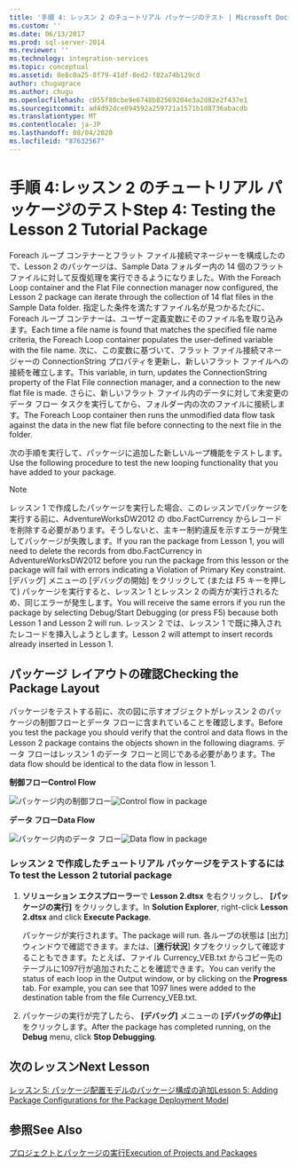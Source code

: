 ```yaml
---
title: '手順 4: レッスン 2 のチュートリアル パッケージのテスト | Microsoft Docs'
ms.custom: ''
ms.date: 06/13/2017
ms.prod: sql-server-2014
ms.reviewer: ''
ms.technology: integration-services
ms.topic: conceptual
ms.assetid: 0e8c0a25-8f79-41df-8ed2-f82a74b129cd
author: chugugrace
ms.author: chugu
ms.openlocfilehash: c055f80cbe9e6748b82569204e3a2d82e2f437e1
ms.sourcegitcommit: ad4d92dce894592a259721a1571b1d8736abacdb
ms.translationtype: MT
ms.contentlocale: ja-JP
ms.lasthandoff: 08/04/2020
ms.locfileid: "87632567"
---
```

# <a name="step-4-testing-the-lesson-2-tutorial-package"></a><span data-ttu-id="c561a-102">手順 4:レッスン 2 のチュートリアル パッケージのテスト</span><span class="sxs-lookup"><span data-stu-id="c561a-102">Step 4: Testing the Lesson 2 Tutorial Package</span></span>
  <span data-ttu-id="c561a-103">Foreach ループ コンテナーとフラット ファイル接続マネージャーを構成したので、Lesson 2 のパッケージは、Sample Data フォルダー内の 14 個のフラット ファイルに対して反復処理を実行できるようになりました。</span><span class="sxs-lookup"><span data-stu-id="c561a-103">With the Foreach Loop container and the Flat File connection manager now configured, the Lesson 2 package can iterate through the collection of 14 flat files in the Sample Data folder.</span></span> <span data-ttu-id="c561a-104">指定した条件を満たすファイル名が見つかるたびに、Foreach ループ コンテナーは、ユーザー定義変数にそのファイル名を取り込みます。</span><span class="sxs-lookup"><span data-stu-id="c561a-104">Each time a file name is found that matches the specified file name criteria, the Foreach Loop container populates the user-defined variable with the file name.</span></span> <span data-ttu-id="c561a-105">次に、この変数に基づいて、フラット ファイル接続マネージャーの ConnectionString プロパティを更新し、新しいフラット ファイルへの接続を確立します。</span><span class="sxs-lookup"><span data-stu-id="c561a-105">This variable, in turn, updates the ConnectionString property of the Flat File connection manager, and a connection to the new flat file is made.</span></span> <span data-ttu-id="c561a-106">さらに、新しいフラット ファイル内のデータに対して未変更のデータ フロー タスクを実行してから、フォルダー内の次のファイルに接続します。</span><span class="sxs-lookup"><span data-stu-id="c561a-106">The Foreach Loop container then runs the unmodified data flow task against the data in the new flat file before connecting to the next file in the folder.</span></span>  
  
 <span data-ttu-id="c561a-107">次の手順を実行して、パッケージに追加した新しいループ機能をテストします。</span><span class="sxs-lookup"><span data-stu-id="c561a-107">Use the following procedure to test the new looping functionality that you have added to your package.</span></span>  
  
> [!NOTE]  
>  <span data-ttu-id="c561a-108">レッスン 1 で作成したパッケージを実行した場合、このレッスンでパッケージを実行する前に、AdventureWorksDW2012 の dbo.FactCurrency からレコードを削除する必要があります。そうしないと、主キー制約違反を示すエラーが発生してパッケージが失敗します。</span><span class="sxs-lookup"><span data-stu-id="c561a-108">If you ran the package from Lesson 1, you will need to delete the records from dbo.FactCurrency in AdventureWorksDW2012 before you run the package from this lesson or the package will fail with errors indicating a Violation of Primary Key constraint.</span></span> <span data-ttu-id="c561a-109">[デバッグ] メニューの [デバッグの開始] をクリックして (または F5 キーを押して) パッケージを実行すると、レッスン 1 とレッスン 2 の両方が実行されるため、同じエラーが発生します。</span><span class="sxs-lookup"><span data-stu-id="c561a-109">You will receive the same errors if you run the package by selecting Debug/Start Debugging (or press F5) because both Lesson 1 and Lesson 2 will run.</span></span> <span data-ttu-id="c561a-110">レッスン 2 では、レッスン 1 で既に挿入されたレコードを挿入しようとします。</span><span class="sxs-lookup"><span data-stu-id="c561a-110">Lesson 2 will attempt to insert records already inserted in Lesson 1.</span></span>  
  
## <a name="checking-the-package-layout"></a><span data-ttu-id="c561a-111">パッケージ レイアウトの確認</span><span class="sxs-lookup"><span data-stu-id="c561a-111">Checking the Package Layout</span></span>  
 <span data-ttu-id="c561a-112">パッケージをテストする前に、次の図に示すオブジェクトがレッスン 2 のパッケージの制御フローとデータ フローに含まれていることを確認します。</span><span class="sxs-lookup"><span data-stu-id="c561a-112">Before you test the package you should verify that the control and data flows in the Lesson 2 package contains the objects shown in the following diagrams.</span></span> <span data-ttu-id="c561a-113">データ フローはレッスン 1 のデータ フローと同じである必要があります。</span><span class="sxs-lookup"><span data-stu-id="c561a-113">The data flow should be identical to the data flow in lesson 1.</span></span>  
  
 <span data-ttu-id="c561a-114">**制御フロー**</span><span class="sxs-lookup"><span data-stu-id="c561a-114">**Control Flow**</span></span>  
  
 <span data-ttu-id="c561a-115">![パッケージ内の制御フロー](../../2014/tutorials/media/task4lesson2control.gif "パッケージ内の制御フロー")</span><span class="sxs-lookup"><span data-stu-id="c561a-115">![Control flow in package](../../2014/tutorials/media/task4lesson2control.gif "Control flow in package")</span></span>  
  
 <span data-ttu-id="c561a-116">**データ フロー**</span><span class="sxs-lookup"><span data-stu-id="c561a-116">**Data Flow**</span></span>  
  
 <span data-ttu-id="c561a-117">![パッケージ内のデータ フロー](../../2014/tutorials/media/task9lesson1data.gif "パッケージ内のデータ フロー")</span><span class="sxs-lookup"><span data-stu-id="c561a-117">![Data flow in package](../../2014/tutorials/media/task9lesson1data.gif "Data flow in package")</span></span>  
  
### <a name="to-test-the-lesson-2-tutorial-package"></a><span data-ttu-id="c561a-118">レッスン 2 で作成したチュートリアル パッケージをテストするには</span><span class="sxs-lookup"><span data-stu-id="c561a-118">To test the Lesson 2 tutorial package</span></span>  
  
1.  <span data-ttu-id="c561a-119">**ソリューション エクスプローラー**で **Lesson 2.dtsx** を右クリックし、 **[パッケージの実行]** をクリックします。</span><span class="sxs-lookup"><span data-stu-id="c561a-119">In **Solution Explorer**, right-click **Lesson 2.dtsx** and click **Execute Package**.</span></span>  
  
     <span data-ttu-id="c561a-120">パッケージが実行されます。</span><span class="sxs-lookup"><span data-stu-id="c561a-120">The package will run.</span></span> <span data-ttu-id="c561a-121">各ループの状態は [出力] ウィンドウで確認できます。または、[**進行状況**] タブをクリックして確認することもできます。たとえば、ファイル Currency_VEB.txt からコピー先のテーブルに1097行が追加されたことを確認できます。</span><span class="sxs-lookup"><span data-stu-id="c561a-121">You can verify the status of each loop in the Output window, or by clicking on the **Progress** tab. For example, you can see that 1097 lines were added to the destination table from the file Currency_VEB.txt.</span></span>  
  
2.  <span data-ttu-id="c561a-122">パッケージの実行が完了したら、 **[デバッグ]** メニューの **[デバッグの停止]** をクリックします。</span><span class="sxs-lookup"><span data-stu-id="c561a-122">After the package has completed running, on the **Debug** menu, click **Stop Debugging**.</span></span>  
  
## <a name="next-lesson"></a><span data-ttu-id="c561a-123">次のレッスン</span><span class="sxs-lookup"><span data-stu-id="c561a-123">Next Lesson</span></span>  
 [<span data-ttu-id="c561a-124">レッスン 5: パッケージ配置モデルのパッケージ構成の追加</span><span class="sxs-lookup"><span data-stu-id="c561a-124">Lesson 5: Adding Package Configurations for the Package Deployment Model</span></span>](../integration-services/lesson-5-add-ssis-package-configurations-for-the-package-deployment-model.md)  
  
## <a name="see-also"></a><span data-ttu-id="c561a-125">参照</span><span class="sxs-lookup"><span data-stu-id="c561a-125">See Also</span></span>  
 [<span data-ttu-id="c561a-126">プロジェクトとパッケージの実行</span><span class="sxs-lookup"><span data-stu-id="c561a-126">Execution of Projects and Packages</span></span>](packages/run-integration-services-ssis-packages.md)  
  
  
